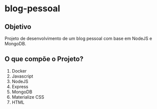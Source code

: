 # blog-pessoal

## Objetivo
Projeto de desenvolvimento de um blog pessoal com base em NodeJS e MongoDB.

## O que compõe o Projeto?
1. Docker
2. Javascript
3. NodeJS
4. Express
5. MongoDB
6. Materialize CSS
7. HTML
